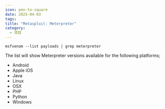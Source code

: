 ```yaml
---
icon: pen-to-square
date: 2025-04-03
tags: 
title: "Metasploit: Meterpreter"
category:
  - 项目
---
```


```shell-session
msfvenom --list payloads | grep meterpreter
```
The list will show Meterpreter versions available for the following platforms;

- Android
- Apple iOS
- Java
- Linux
- OSX
- PHP
- Python
- Windows